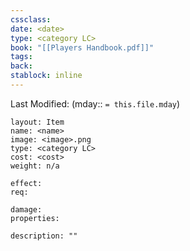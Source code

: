 ```yaml
---
cssclass: 
date: <date>
type: <category LC>
book: "[[Players Handbook.pdf]]"
tags: 
back:
stablock: inline
---
```

Last Modified: (mday:: `= this.file.mday`)


```statblock
layout: Item
name: <name>
image: <image>.png
type: <category LC>
cost: <cost>
weight: n/a

effect: 
req:

damage: 
properties: 

description: ""
```

